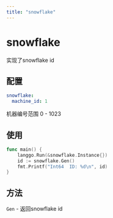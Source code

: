 ```yaml
---
title: "snowflake"
---
```

# snowflake

实现了snowflake id

## 配置

```yaml
snowflake:
  machine_id: 1
```

机器编号范围 0 - 1023

## 使用

```go
func main() {
    langgo.Run(&snowflake.Instance{})
	id := snowflake.Gen()
    fmt.Printf("Int64  ID: %d\n", id)
}
```

## 方法

`Gen` - 返回snowflake id
